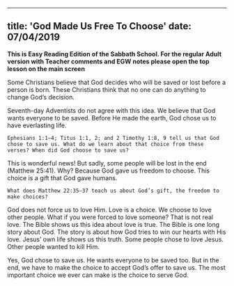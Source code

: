 ---
title: 'God Made Us Free To Choose'
date: 07/04/2019
--

**This is Easy Reading Edition of the Sabbath School. For the regular Adult version with Teacher comments and EGW notes please open the top lesson on the main screen**

Some Christians believe that God decides who will be saved or lost before a person is born. These Christians think that no one can do anything to change God’s decision.

Seventh-day Adventists do not agree with this idea. We believe that God wants everyone to be saved. Before He made the earth, God chose us to have everlasting life.

`Ephesians 1:1–4; Titus 1:1, 2; and 2 Timothy 1:8, 9 tell us that God chose to save us. What do we learn about that choice from these verses? When did God choose to save us?`

This is wonderful news! But sadly, some people will be lost in the end (Matthew 25:41). Why? Because God gave us freedom to choose. This choice is a gift that God gave humans.

`What does Matthew 22:35–37 teach us about God’s gift, the freedom to make choices?`

God does not force us to love Him. Love is a choice. We choose to love other people. What if you were forced to love someone? That is not real love. The Bible shows us this idea about love is true. The Bible is one long story about God. The story is about how God tries to win our hearts with His love. Jesus’ own life shows us this truth. Some people chose to love Jesus. Other people wanted to kill Him. 

Yes, God chose to save us. He wants everyone to be saved too. But in the end, we have to make the choice to accept God’s offer to save us. The most important choice we ever can make is the choice to serve God.